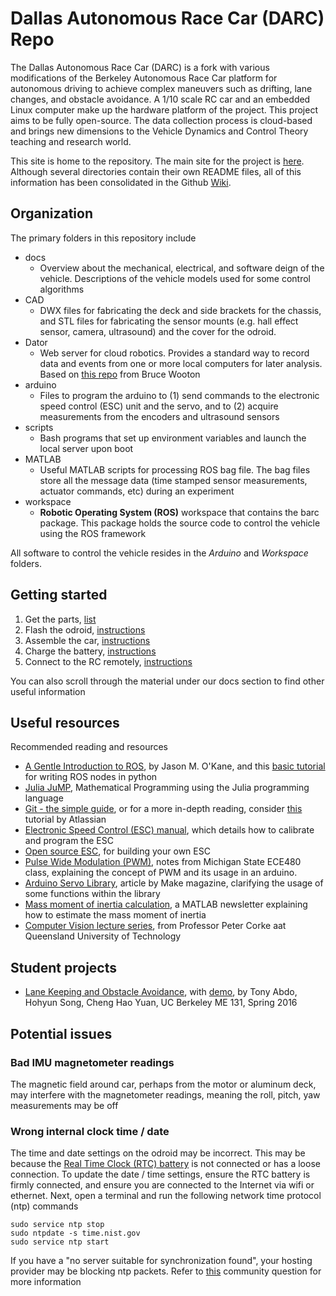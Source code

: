 # Dallas Autonomous Race Car (DARC) Repo

The Dallas Autonomous Race Car (DARC) is a fork with various modifications of the Berkeley Autonomous Race Car platform for autonomous driving to achieve complex maneuvers such as drifting, lane changes, and obstacle avoidance. A 1/10 scale RC car and an embedded Linux computer make up the hardware platform of the project. This project aims to be fully open-source. The data collection process is cloud-based and brings new dimensions to the Vehicle Dynamics and Control Theory teaching and research world.

This site is home to the repository. The main site for the project is [here](http://www.barc-project.com/). Although several directories contain their own README files, all of this information has been consolidated in the Github [Wiki](https://github.com/MPC-Berkeley/barc/wiki).

## Organization
The primary folders in this repository include
* docs
  * Overview about the mechanical, electrical, and software deign of the vehicle. Descriptions of the vehicle models used for some control algorithms
* CAD
  * DWX files for fabricating the deck and side brackets for the chassis, and STL files for fabricating the sensor mounts (e.g. hall effect sensor, camera, ultrasound) and the cover for the odroid.
* Dator
  * Web server for cloud robotics. Provides a standard way to record data and events from one or more local computers for later analysis. Based on [this repo](https://github.com/bwootton/Dator) from Bruce Wooton
* arduino
  * Files to program the arduino to (1) send commands to the electronic speed control (ESC) unit and the servo, and to (2) acquire measurements from the encoders and ultrasound sensors</span></li>
* scripts
  * Bash programs that set up environment variables and launch the local server upon boot
* MATLAB
  * Useful MATLAB scripts for processing ROS bag file. The bag files store all the message data (time stamped sensor measurements, actuator commands, etc) during an experiment
* workspace
  * **Robotic Operating System (ROS)** workspace that contains the barc package. This package holds the source code to control the vehicle using the ROS framework

All software to control the vehicle resides in the *Arduino* and *Workspace* folders.


## Getting started
1. Get the parts, [list](https://github.com/BARCproject/barc/blob/master/docs/BillofMaterials.md)
2. Flash the odroid, [instructions](https://github.com/BARCproject/barc/blob/master/docs/FlashingEMMC.md) 
3. Assemble the car, [instructions](https://docs.google.com/document/d/1T8O4JhUlw09ALUGPSX7DlSO7Hc7vcKl_ahBeHncMguE/edit?usp=sharing)
4. Charge the battery, [instructions](https://github.com/BARCproject/barc/blob/master/docs/ChargingBattery.md)
5. Connect to the RC remotely, [instructions](https://github.com/BARCproject/barc/blob/master/docs/ConnectingToOdroid.md)

You can also scroll through the material under our docs section to find other useful information

## Useful resources

Recommended reading and resources
+ [A Gentle Introduction to ROS](https://cse.sc.edu/~jokane/agitr/), by Jason M. O'Kane, and this [basic tutorial](http://wiki.ros.org/ROS/Tutorials/WritingPublisherSubscriber%28python%29) for writing ROS nodes in python
+ [Julia JuMP](https://jump.readthedocs.io/en/latest/), Mathematical Programming using the Julia programming language
+ [Git - the simple guide](http://rogerdudler.github.io/git-guide/), or for a more in-depth reading, consider [this](https://www.atlassian.com/git/tutorials/ ) tutorial by Atlassian
+ [Electronic Speed Control (ESC) manual](http://propeleris.lt/failai/wp-s10c-rtr_manual.pdf), which details how to calibrate and program the ESC
+ [Open source ESC](http://vedder.se/2015/01/vesc-open-source-esc/), for building your own ESC
+ [Pulse Wide Modulation (PWM)](http://www.egr.msu.edu/classes/ece480/capstone/fall14/group07/PDFs/PWM_Application_Note.pdf), notes from Michigan State ECE480 class, explaining the concept of PWM and its usage in an arduino.
+ [Arduino Servo Library](http://makezine.com/2014/04/23/arduinos-servo-library-angles-microseconds-and-optional-command-parameters/), article by Make magazine, clarifying the usage of some functions within the library
+ [Mass moment of inertia calculation](http://www.mathworks.com/company/newsletters/articles/improving-mass-moment-of-inertia-measurements.html), a MATLAB newsletter explaining how to estimate the mass moment of inertia
+ [Computer Vision lecture series](https://www.youtube.com/watch?v=N_a6IP6KUSE), from Professor Peter Corke aat Queensland University of Technology

## Student projects
+ [Lane Keeping and Obstacle Avoidance](https://github.com/ych09041/me131lane), with [ demo](https://www.youtube.com/watch?v=5HKu7AaSsoM), by Tony Abdo, Hohyun Song, Cheng Hao Yuan, UC Berkeley ME 131, Spring 2016

## Potential issues
### Bad IMU magnetometer readings
The magnetic field around car, perhaps from the motor or aluminum deck, may interfere with the magnetometer readings, meaning the roll, pitch, yaw measurements may be off

### Wrong internal clock time / date
The time and date settings on the odroid may be incorrect. This may be because the [Real Time Clock (RTC) battery](http://www.hardkernel.com/main/products/prdt_info.php?g_code=G137508214939) is not connected or has a loose connection. To update the date / time settings, ensure the RTC battery is firmly connected, and ensure you are connected to the Internet via wifi or ethernet. Next, open a terminal and run the following network time protocol (ntp) commands
```
sudo service ntp stop
sudo ntpdate -s time.nist.gov
sudo service ntp start
```
If you have a "no server suitable for synchronization found", your hosting provider may be blocking ntp packets. Refer to [this](http://askubuntu.com/questions/429306/ntpdate-no-server-suitable-for-synchronization-found) community question for more information
